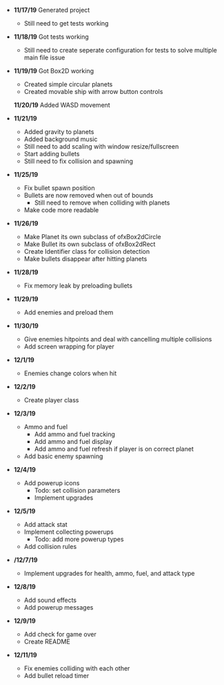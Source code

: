  - **11/17/19** Generated project 
   - Still need to get tests working

 - **11/18/19** Got tests working
   - Still need to create seperate configuration for tests to solve multiple main file issue

 - **11/19/19** Got Box2D working
   - Created simple circular planets
   - Created movable ship with arrow button controls

   **11/20/19** Added WASD movement

 - **11/21/19**
   - Added gravity to planets
   - Added background music
   - Still need to add scaling with window resize/fullscreen
   - Start adding bullets
   - Still need to fix collision and spawning

 - **11/25/19**
   - Fix bullet spawn position
   - Bullets are now removed when out of bounds
     - Still need to remove when colliding with planets
   - Make code more readable

 - **11/26/19**
   - Make Planet its own subclass of ofxBox2dCircle
   - Make Bullet its own subclass of ofxBox2dRect
   - Create Identifier class for collision detection
   - Make bullets disappear after hitting planets

 - **11/28/19**
   - Fix memory leak by preloading bullets

 - **11/29/19**
   - Add enemies and preload them

 - **11/30/19**
   - Give enemies hitpoints and deal with cancelling multiple collisions
   - Add screen wrapping for player

 - **12/1/19**
   - Enemies change colors when hit

 - **12/2/19**
   - Create player class

 - **12/3/19**
   - Ammo and fuel
	 - Add ammo and fuel tracking
	 - Add ammo and fuel display
	 - Add ammo and fuel refresh if player is on correct planet
   - Add basic enemy spawning

 - **12/4/19**
   - Add powerup icons
     - Todo: set collision parameters
     - Implement upgrades

 - **12/5/19**
   - Add attack stat
   - Implement collecting powerups
     - Todo: add more powerup types
   - Add collision rules

 - **/12/7/19**
   - Implement upgrades for health, ammo, fuel, and attack type

 - **12/8/19**
   - Add sound effects
   - Add powerup messages

 - **12/9/19**
   - Add check for game over
   - Create README

 - **12/11/19**
   - Fix enemies colliding with each other
   - Add bullet reload timer